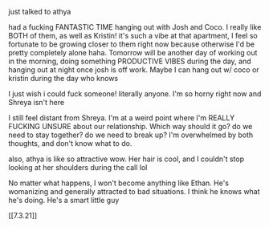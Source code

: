 just talked to athya

had a fucking FANTASTIC TIME hanging out with Josh and Coco. I really like BOTH of them, as well as Kristin! it's such a vibe at that apartment, I feel so fortunate to be growing closer to them right now because otherwise I'd be pretty completely alone haha. Tomorrow will be another day of working out in the morning, doing something PRODUCTIVE VIBES during the day, and hanging out at night once josh is off work. Maybe I can hang out w/ coco or kristin during the day who knows

I just wish i could fuck someone! literally anyone. I'm so horny right now and Shreya isn't here

I still feel distant from Shreya. I'm at a weird point where I'm REALLY FUCKING UNSURE about our relationship. Which way should it go? do we need to stay together? do we need to break up? I'm overwhelmed by both thoughts, and don't know what to do.

also, athya is like so attractive wow. Her hair is cool, and I couldn't stop looking at her shoulders during the call lol

No matter what happens, I won't become anything like Ethan. He's womanizing and generally attracted to bad situations. I think he knows what he's doing. He's a smart little guy

[[7.3.21]]